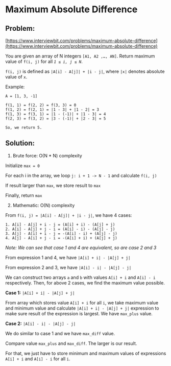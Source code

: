 # Maximum Absolute Difference

## Problem: 
[https://www.interviewbit.com/problems/maximum-absolute-difference](https://www.interviewbit.com/problems/maximum-absolute-difference)

You are given an array of N integers `[A1, A2 ,…, AN]`. Return maximum value of `f(i, j)` for all _`1 ≤ i, j ≤ N`_.

`f(i, j)` is defined as `|A[i] - A[j]| + |i - j|`, where `|x|` denotes absolute value of `x`.

Example:

```
A = [1, 3, -1]

f(1, 1) = f(2, 2) = f(3, 3) = 0
f(1, 2) = f(2, 1) = |1 - 3| + |1 - 2| = 3
f(1, 3) = f(3, 1) = |1 - (-1)| + |1 - 3| = 4
f(2, 3) = f(3, 2) = |3 - (-1)| + |2 - 3| = 5

So, we return 5.
```

## Solution:

1. Brute force: O(N * N) complexity

Initialize `max = 0`

For each i in the array, we loop `j: i + 1 -> N - 1` and calculate `f(i, j)`

If result larger than `max`, we store result to `max`

Finally, return `max`

2. Mathematic: O(N) complexity

From `f(i, j) = |A[i] - A[j]| + |i - j|`, we have 4 cases:

```
1. A[i] - A[j] + i - j = (A[i] + i) - (A[j] + j)
2. A[i] - A[j] + j - i = (A[i] - i) - (A[j] - j)
3. A[j] - A[i] + i - j = -(A[i] - i) + (A[j] - j)
4. A[j] - A[i] + j - i = -(A[i] + i) + (A[j] + j)
```

_Note: We can see that case 1 and 4 are equivalent, so are case 2 and 3_

From expression 1 and 4, we have `|A[i] + i| - |A[j] + j|`

From expression 2 and 3, we have `|A[i] - i| - |A[j] - j|`

We can construct two arrays `a` and `b` with values `A[i] + i` and `A[i] - i` respectively. Then, for above 2 cases, we find the maximum value possible.

**Case 1:** `|A[i] + i| - |A[j] + j|`

From array which stores value `A[i] + i` for all `i`, we take maximum value and minimum value and calculate `|A[i] + i| - |A[j] + j|` expression to make sure result of the expression is largest. We have `max_plus` value.

**Case 2:** `|A[i] - i| - |A[j] - j|`

We do similar to case 1 and we have `max_diff` value.

Compare value `max_plus` and `max_diff`. The larger is our result.

For that, we just have to store minimum and maximum values of expressions `A[i] + i` and `A[i] - i` for all `i`.


